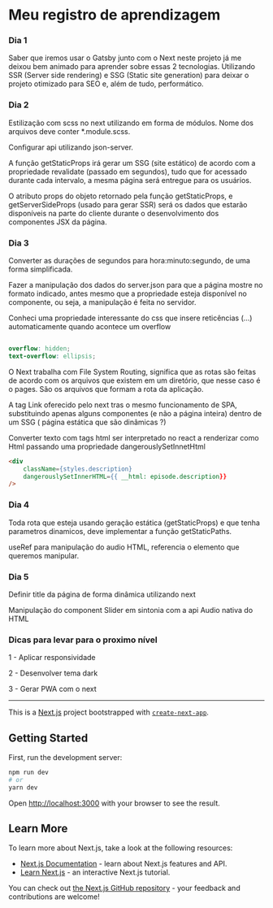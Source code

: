 # Meu registro de aprendizagem
### Dia 1
Saber que iremos usar o Gatsby junto com o Next neste projeto já me deixou bem animado para aprender sobre essas 2
tecnologias. Utilizando SSR (Server side rendering) e SSG (Static site generation) para deixar o projeto otimizado para SEO e, além de tudo, performático.

### Dia 2
Estilização com scss no next utilizando em forma de módulos. Nome dos arquivos deve conter *.module.scss.

Configurar api utilizando json-server.

A função getStaticProps irá gerar um SSG (site estático) de acordo com a propriedade revalidate (passado em segundos), 
tudo que for acessado durante cada intervalo, a mesma página será entregue para os usuários.

O atributo props do objeto retornado pela função getStaticProps, e getServerSideProps (usado para gerar SSR) será os dados que estarão disponíveis na parte do cliente durante o desenvolvimento dos componentes JSX da página.


### Dia 3
Converter as durações de segundos para hora:minuto:segundo, de uma forma simplificada.

Fazer a manipulação dos dados do server.json para que a página mostre no formato indicado, antes mesmo que a propriedade esteja disponível no componente, ou seja, a manipulação é feita no servidor.

Conheci uma propriedade interessante do css que insere reticências (...) automaticamente quando acontece um overflow

```scss

overflow: hidden;
text-overflow: ellipsis;
```

O Next trabalha com File System Routing, significa que as rotas são feitas de acordo com os arquivos que existem em um diretório, que nesse caso é o pages. São os arquivos que formam a rota da aplicação. 

A tag Link oferecido pelo next tras o mesmo funcionamento de SPA, substituindo apenas alguns componentes (e não a página inteira) dentro de um SSG ( página estática que são dinâmicas ?)


Converter texto com tags html ser interpretado no react a renderizar como Html passando uma propriedade
dangerouslySetInnetHtml

```html
<div 
    className={styles.description} 
    dangerouslySetInnerHTML={{ __html: episode.description}} 
/>
```

### Dia 4
Toda rota que esteja usando geração estática (getStaticProps) e que tenha parametros dinamicos, deve implementar a função getStaticPaths.

useRef para manipulação do audio HTML, referencia o elemento que queremos manipular.


### Dia 5
Definir title da página de forma dinâmica utilizando next

Manipulação do component Slider em sintonia com a api Audio nativa do HTML

###  Dicas para levar para o proximo nível
1 - Aplicar responsividade

2 - Desenvolver tema dark

3 - Gerar PWA com o next


---

This is a [Next.js](https://nextjs.org/) project bootstrapped with [`create-next-app`](https://github.com/vercel/next.js/tree/canary/packages/create-next-app).

## Getting Started

First, run the development server:

```bash
npm run dev
# or
yarn dev
```

Open [http://localhost:3000](http://localhost:3000) with your browser to see the result.

## Learn More

To learn more about Next.js, take a look at the following resources:

- [Next.js Documentation](https://nextjs.org/docs) - learn about Next.js features and API.
- [Learn Next.js](https://nextjs.org/learn) - an interactive Next.js tutorial.

You can check out [the Next.js GitHub repository](https://github.com/vercel/next.js/) - your feedback and contributions are welcome!
